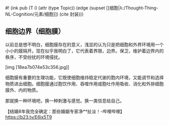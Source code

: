 #! (ink pub (T i) (attr (type Topic)) (edge (supset [[细胞|λ:/Thought-Thing-NL-Cognition/元素/细胞]]) (cite 封装)))

## 细胞边界（细胞膜）

以前总是想不明白，细胞膜存在的意义，浅显的认为只是把细胞和外界环境用一个小小的膜隔开。现在似乎我明白了，它代表着界限，边界。保卫，维护着边界内的秩序，不受纷扰的环境侵扰。

  

[img [18ea7b074e53c356.jpg]]

细胞膜有重要的生理功能，它既使细胞维持稳定代谢的胞内环境，又能调节和选择物质进出细胞。细胞膜通过胞饮作用、吞噬作用或胞吐作用吸收、消化和外排细胞膜外、内的物质。


那就换一种环境吧，换一种刺激与感觉。换一类信息给自己。


【结婚8年我完全确定：那些婚姻专家净**扯淡！-哔哩哔哩】 https://b23.tv/E6ix5T9